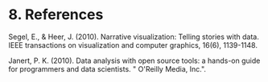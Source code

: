 # 8. References

Segel, E., & Heer, J. (2010). Narrative visualization: Telling stories with data. IEEE transactions on visualization and computer graphics, 16(6), 1139-1148.


Janert, P. K. (2010). Data analysis with open source tools: a hands-on guide for programmers and data scientists. " O'Reilly Media, Inc.".